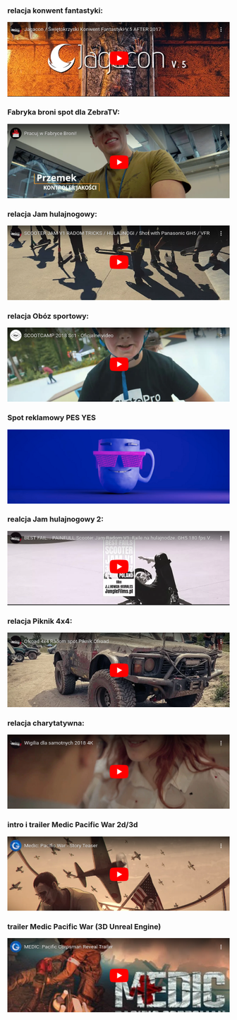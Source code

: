 
### relacja konwent fantastyki: 
[![](/thumbs/1.png)](https://www.youtube.com/watch?v=WgqqNvp6uf4)

### Fabryka broni spot dla ZebraTV: 

[![](/thumbs/2.png)](https://www.youtube.com/watch?v=mtaJ6Yev2QQ)

### relacja Jam hulajnogowy: 
[![](/thumbs/3.png)](https://www.youtube.com/watch?v=XwzBvglGSO4)

### relacja Obóz sportowy: 
[![](/thumbs/4.png)](https://www.youtube.com/watch?v=xcDK0kKAuTA)

### Spot reklamowy PES YES
[![](/thumbs/10.png)](https://facefook.com/56195925677736)

### realcja Jam hulajnogowy 2:
[![](/thumbs/5.png)](https://piped.video/watch?v=qmTTENv5wfo)

### relacja Piknik 4x4: 
[![](/thumbs/6.png)](https://www.youtube.com/watch?v=FnmjRO3V14s)

### relacja charytatywna:
[![](/thumbs/7.png)](https://www.youtube.com/watch?v=cgP1P7nLi8o)


### intro i trailer Medic Pacific War 2d/3d
[![](/thumbs/8.png)](https://www.youtube.com/watch?v=XSxzCsCgE1Y)

### trailer Medic Pacific War (3D Unreal Engine)
[![](/thumbs/9.png)](https://www.youtube.com/watch?v=l9D026O6SqE)
